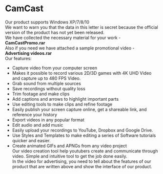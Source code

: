 # CamCast
Our product supports Windows XP/7/8/10  
We want to warn you that the data in this letter is secret because the official version of the product has not yet been released.  
We have collected the necessary material for your work - **CamCastPromo.rar**  
Also if you need we have attached a sample promotional video - **Advertising videos.rar**  
Our features:  
 - Capture video from your computer screen
 - Makes it possible to record various 2D/3D games with 4K UHD Video and capture up to 480 FPS Video.
 - Grab sound from multiple sources
 - Save recordings without quality loss
 - Trim footage and make clips
 - Add captions and arrows to highlight important parts
 - Use editing tools to make clips and refine footage
 - Easily publish your screen capture online, get a shareable link, and reference your history
 - Export videos in any popular format
 - Edit audio and add music
 - Easily upload your recordings to YouTube, Dropbox and Google Drive.
 - Use Styles and Templates to make editing a series of Software tutorials quicker and easier.
 - Create animated GIFs and APNGs from any video project  
Our video creation tool help youtubers create and communicate through video. Simple and intuitive tool to get the job done easily.  
In the video for advertising, you need to tell about the features of our product that are written above and show the interface of our product.
